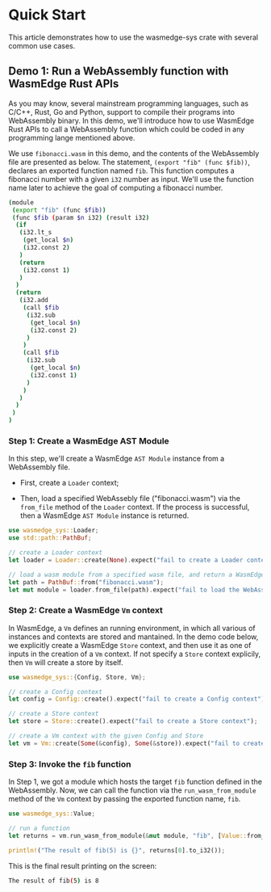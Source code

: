 # Quick Start

This article demonstrates how to use the wasmedge-sys crate with several common use cases.

## Demo 1: Run a WebAssembly function with WasmEdge Rust APIs

As you may know, several mainstream programming languages, such as C/C++, Rust, Go and Python, support to compile their programs into WebAssembly binary. In this demo, we'll introduce how to use WasmEdge Rust APIs to call a WebAssembly function which could be coded in any programming lange mentioned above.

We use `fibonacci.wasm` in this demo, and the contents of the WebAssembly file are presented as below. The statement, `(export "fib" (func $fib))`, declares an exported function named `fib`. This function computes a fibonacci number with a given `i32` number as input. We'll use the function name later to achieve the goal of computing a fibonacci number.

```bash
(module
 (export "fib" (func $fib))
 (func $fib (param $n i32) (result i32)
  (if
   (i32.lt_s
    (get_local $n)
    (i32.const 2)
   )
   (return
    (i32.const 1)
   )
  )
  (return
   (i32.add
    (call $fib
     (i32.sub
      (get_local $n)
      (i32.const 2)
     )
    )
    (call $fib
     (i32.sub
      (get_local $n)
      (i32.const 1)
     )
    )
   )
  )
 )
)
```

### Step 1: Create a WasmEdge AST Module

In this step,  we'll create a WasmEdge `AST Module` instance from a WebAssembly file.

- First, create a `Loader` context;

- Then, load a specified WebAssebly file ("fibonacci.wasm") via the `from_file` method of the `Loader` context. If the process is successful, then a WasmEdge `AST Module` instance is returned.

```rust
use wasmedge_sys::Loader;
use std::path::PathBuf;

// create a Loader context
let loader = Loader::create(None).expect("fail to create a Loader context");

// load a wasm module from a specified wasm file, and return a WasmEdge AST Module instance
let path = PathBuf::from("fibonacci.wasm");
let mut module = loader.from_file(path).expect("fail to load the WebAssembly file");
```

### Step 2: Create a WasmEdge `Vm` context

In WasmEdge, a `Vm` defines an running environment, in which all various of instances and contexts are stored and mantained. In the demo code below, we explicitly create a WasmEdge `Store` context, and then use it as one of inputs in the creation of a `Vm` context. If not specify a `Store` context explicily, then `Vm` will create a store by itself.

```rust
use wasmedge_sys::{Config, Store, Vm};

// create a Config context
let config = Config::create().expect("fail to create a Config context");

// create a Store context
let store = Store::create().expect("fail to create a Store context");

// create a Vm context with the given Config and Store
let vm = Vm::create(Some(&config), Some(&store)).expect("fail to create a Vm context");
```

### Step 3: Invoke the `fib` function

In Step 1, we got a module which hosts the target `fib` function defined in the WebAssembly. Now, we can call the function via the `run_wasm_from_module` method of the `Vm` context by passing the exported function name, `fib`.

```rust
use wasmedge_sys::Value;

// run a function
let returns = vm.run_wasm_from_module(&mut module, "fib", [Value::from_i32(5)]).expect("fail to run the target function in the module");

println!("The result of fib(5) is {}", returns[0].to_i32());
```

This is the final result printing on the screen:

```bash
The result of fib(5) is 8
```
